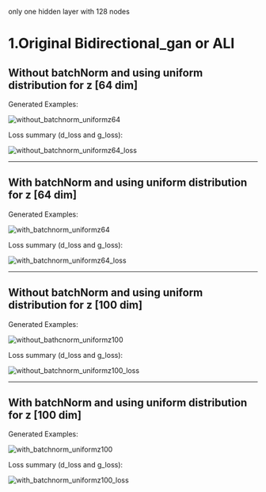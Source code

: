 only one hidden layer with 128 nodes

# 1.Original Bidirectional_gan or ALI

## Without batchNorm and using uniform distribution for z [64 dim]

Generated Examples:

![without_batchnorm_uniformz64](images/without_batchnorm_uniformz64.png)

Loss summary (d_loss and g_loss):

![without_batchnorm_uniformz64_loss](images/without_batchnorm_uniformz64_loss.png)

___
## With batchNorm and using uniform distribution for z [64 dim]
Generated Examples:

![with_batchnorm_uniformz64](images/with_batchnorm_uniformz64.png)

Loss summary (d_loss and g_loss):

![with_batchnorm_uniformz64_loss](images/with_batchnorm_uniformz64_loss.png)


___
## Without batchNorm and using uniform distribution for z [100 dim]
Generated Examples:

![without_bathcnorm_uniformz100](images/without_bathcnorm_uniformz100.png)

Loss summary (d_loss and g_loss):

![without_batchnorm_uniformz100_loss](images/without_batchnorm_uniformz100_loss.png)

___
## With batchNorm and using uniform distribution for z [100 dim]

Generated Examples:

![with_batchnorm_uniformz100](images/with_batchnorm_uniformz100.png)

Loss summary (d_loss and g_loss):

![with_batchnorm_uniformz100_loss](images/with_batchnorm_uniformz100_loss.png)



